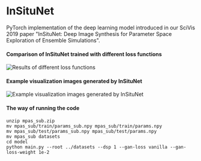 # InSituNet

PyTorch implementation of the deep learning model introduced in our SciVis 2019 paper "InSituNet: Deep Image Synthesis for Parameter Space Exploration of Ensemble Simulations".

#### Comparison of InSituNet trained with different loss functions
![Results of different loss functions](https://github.com/hewenbin/insitu_net/blob/master/images/compare_loss.png)

#### Example visualization images generated by InSituNet
![Example visualization images generated by InSituNet](https://github.com/hewenbin/insitu_net/blob/master/images/prediction_images.png)

#### The way of running the code 

```
unzip mpas_sub.zip 
mv mpas_sub/train/params_sub.npy mpas_sub/train/params.npy
mv mpas_sub/test/params_sub.npy mpas_sub/test/params.npy
mv mpas_sub datasets
cd model 
python main.py --root ../datasets --dsp 1 --gan-loss vanilla --gan-loss-weight 1e-2
```
